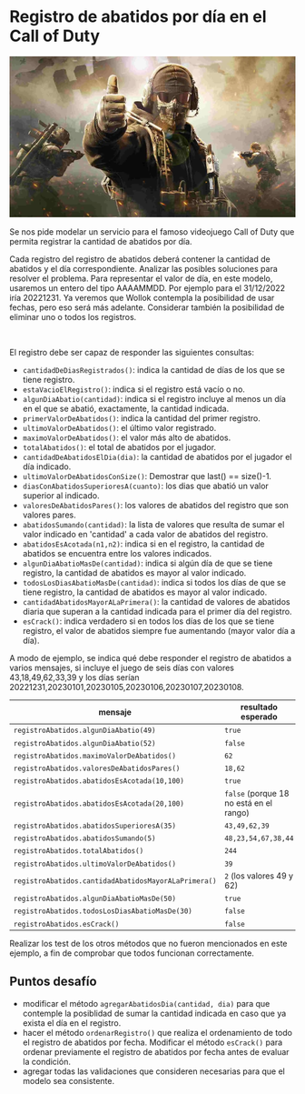 # Registro de abatidos por día en el Call of Duty
![Portada](portadaCOD.png)

Se nos pide modelar un servicio para el famoso videojuego Call of Duty que permita registrar la cantidad de abatidos por día. 

Cada registro del registro de abatidos deberá contener la cantidad de abatidos y el día correspondiente. Analizar las posibles soluciones para resolver el problema. 
Para representar el valor de día, en este modelo, usaremos un entero del tipo AAAAMMDD. Por ejemplo para el 31/12/2022 iría 20221231. Ya veremos que Wollok contempla la posibilidad de usar fechas, pero eso será más adelante. 
Considerar también la posibilidad de eliminar uno o todos los registros.

<br>

El registro debe ser capaz de responder las siguientes consultas:
- `cantidadDeDiasRegistrados()`: indica la cantidad de días de los que se tiene registro.
- `estaVacioElRegistro()`: indica si el registro está vacío o no.
- `algunDiaAbatio(cantidad)`: indica si el registro incluye al menos un día en el que se abatió, exactamente, la cantidad indicada.
- `primerValorDeAbatidos()`: indica la cantidad del primer registro.
- `ultimoValorDeAbatidos()`: el último valor registrado.  
- `maximoValorDeAbatidos()`: el valor más alto de abatidos.
- `totalAbatidos()`: el total de abatidos por el jugador.
- `cantidadDeAbatidosElDia(dia)`: la cantidad de abatidos por el jugador el día indicado.
- `ultimoValorDeAbatidosConSize()`: Demostrar que last() == size()-1.
- `diasConAbatidosSuperioresA(cuanto)`: los dias que abatió un valor superior al indicado.
- `valoresDeAbatidosPares()`: los valores de abatidos del registro que son valores pares.
- `abatidosSumando(cantidad)`: la lista de valores que resulta de sumar el valor indicado en 'cantidad' a cada valor de abatidos del registro. 
- `abatidosEsAcotada(n1,n2)`: indica si en el registro, la cantidad de abatidos se encuentra entre los valores indicados.
- `algunDiaAbatioMasDe(cantidad)`: indica si algún día de que se tiene registro, la cantidad de abatidos es mayor al valor indicado.
- `todosLosDiasAbatioMasDe(cantidad)`: indica si todos los días de que se tiene registro, la cantidad de abatidos es mayor al valor indicado.
- `cantidadAbatidosMayorALaPrimera()`: la cantidad de valores de abatidos diaria que superan a la cantidad indicada para el primer día del registro.
- `esCrack()`: indica verdadero si en todos los días de los que se tiene registro, el valor de abatidos siempre fue aumentando (mayor valor día a día).

A modo de ejemplo, se indica qué debe responder el registro de abatidos a varios mensajes, si incluye el juego de seis días con valores 43,18,49,62,33,39 y los días serían 20221231,20230101,20230105,20230106,20230107,20230108.
 
| mensaje | resultado esperado | 
| --- | --- |
| `registroAbatidos.algunDiaAbatio(49)` | `true` |
| `registroAbatidos.algunDiaAbatio(52)` | `false` |
| `registroAbatidos.maximoValorDeAbatidos()` | `62` |
| `registroAbatidos.valoresDeAbatidosPares()` | `18,62` |
| `registroAbatidos.abatidosEsAcotada(10,100)` | `true` |
| `registroAbatidos.abatidosEsAcotada(20,100)` | `false` (porque 18 no está en el rango) |
| `registroAbatidos.abatidosSuperioresA(35)` | `43,49,62,39` |
| `registroAbatidos.abatidosSumando(5)` | `48,23,54,67,38,44` |
| `registroAbatidos.totalAbatidos()` | `244` |
| `registroAbatidos.ultimoValorDeAbatidos()` | `39` |
| `registroAbatidos.cantidadAbatidosMayorALaPrimera()` | `2` (los valores 49 y 62) |
| `registroAbatidos.algunDiaAbatioMasDe(50)` | `true` |
| `registroAbatidos.todosLosDiasAbatioMasDe(30)` | `false` |
| `registroAbatidos.esCrack()` | `false` |

Realizar los test de los otros métodos que no fueron mencionados en este ejemplo, a fin de comprobar que todos funcionan correctamente.

## Puntos desafío

- modificar el método `agregarAbatidosDia(cantidad, dia)` para que contemple la posiblidad de sumar la cantidad indicada en caso que ya exista el día en el registro.
- hacer el método `ordenarRegistro()` que realiza el ordenamiento de todo el registro de abatidos por fecha. Modificar el método `esCrack()` para ordenar previamente el registro de abatidos por fecha antes de evaluar la condición. 
- agregar todas las validaciones que consideren necesarias para que el modelo sea consistente. 
